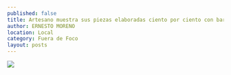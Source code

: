 ```yaml
---
published: false
title: Artesano muestra sus piezas elaboradas ciento por ciento con barro negro
author: ERNESTO MORENO
location: Local
category: Fuera de Foco
layout: posts
---
```


![](http://i.imgur.com/EjJpajAm.jpg)
